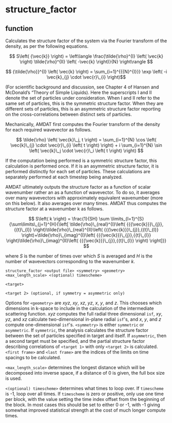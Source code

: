 <h1>structure_factor</h1>
<h2>function</h2>

Calculates the structure factor of the system via the Fourier transform of the density, as per the following equations.

$$ S\left( {\vec{k}} \right) = \left\langle \frac{\tilde{\rho}^{I} \left( \vec{k} \right) \tilde{\rho}^{II} \left( -\vec{k} \right)}{N}  \right\rangle $$

$$ {\tilde{\rho}}^{I} \left( \vec{k} \right) = \sum_{i=1}^{{{N}^{I}}} \exp \left( -i \vec{k}_{j} \cdot \vec{r}\_{i} \right)$$

(For scientific background and discussion, see Chapter 4 of Hansen and McDonald’s “Theory of Simple Liquids). Here the superscripts I and II denote the set of particles under consideration. When I and II refer to the same set of particles, this is the symmetric structure factor. When they are different sets of particles, this is an asymmetric structure factor reporting on the cross-correlations between distinct sets of particles.

Mechanically, AMDAT first computes the Fourier transform of the density for each required wavevector as follows.

$$ \tilde{\rho} \left( \vec{k}\_j, t \right) = \sum_{i=1}^{N} \cos \left( \vec{k}\_{j} \cdot \vec{r}\_{i} \left( t \right) \right) + i \sum_{i=1}^{N} \sin \left( \vec{k}\_j \cdot \vec{r}\_i \left( t \right) \right) $$
<!-- ORIGINAL EQUATION: $$ \[\tilde{\rho} \left( {{{\vec{k}}}_{j}},t \right)=\sum\limits_{i=1}^{N}{\cos \left( {{{\vec{k}}}_{j}}\cdot {{{\vec{r}}}_{i}}\left( t \right) \right)}+i\sum\limits_{i=1}^{N}{\sin \left( {{{\vec{k}}}_{j}}\cdot {{{\vec{r}}}_{i}}\left( t \right) \right)}\] $$ -->

If the computation being performed is a symmetric structure factor, this calculation is performed once. If it is an asymmetric structure factor, it is performed distinctly for each set of particles. These calculations are separately performed at each timestep being analyzed.

AMDAT ultimately outputs the structure factor as a function of scalar wavenumber rather an as a function of wavevector. To do so, it averages over many wavevectors with approximately equivalent wavenumber (more on this below). It also averages over many times. AMDAT thus computes the structure factor at a wavenumber k as follows.

$$ S\left( k \right) = \frac{1}{SH} \sum \limits_{l=1}^{S}{\sum\limits\_{j=1}^{H}{\left[ \tilde{\rho}\_{real}^{I}\left( {{{\vec{k}}}\_{j}},{{t}\_{l}} \right)\tilde{\rho}\_{real}^{II}\left( {{{\vec{k}}}\_{j}},{{t}\_{l}} \right)+\tilde{\rho}\_{imag}^{I}\left( {{{\vec{k}}}\_{j}},{{t}\_{l}} \right)\tilde{\rho}\_{imag}^{II}\left( {{{\vec{k}}}\_{j}},{{t}\_{l}} \right) \right]}} $$
<!-- $$ S\left( k \right)=\frac{1}{SH}\sum\limits_{l=1}^{S}{\sum\limits_{j=1}^{H}{\left[ \tilde{\rho} _{real}^{I}\left( {{{\vec{k}}}_{j}},{{t}_{l}} \right)\tilde{\rho} _{real}^{II}\left( {{{\vec{k}}}_{j}},{{t}_{l}} \right)+\tilde{\rho} _{imag}^{I}\left( {{{\vec{k}}}_{j}},{{t}_{l}} \right)\tilde{\rho} _{imag}^{II}\left( {{{\vec{k}}}_{j}},{{t}_{l}} \right) \right]}} $$
 -->

where $S$ is the number of times over which $S$ is averaged and $H$ is the number of wavevectors corresponding to the wavenumber $k$. 

```
structure_factor <output file> <symmetry> <geometry> <max_length_scale> <(optional) timescheme>

<target>

<target 2> (optional, if symmetry = asymmetric only)
```

Options for `<geometry>` are $xyz$, $xy$, $xz$, $yz$, $x$, $y$, and $z$. This chooses which dimensions in k-space to include in the calculation of the intermediate scattering function. $xyz$ computes the full radial three dimensional `isf`, $xy$, $yz$, and $xz$ calculate two-dimensional in-plane radial `isf`'s, and $x$, $y$, and $z$ compute one-dimensional `isf`'s. `<symmetry>` is either `symmetric` or `asymmetric`. If `symmetric`, the analysis calculates the structure factor between the set of particles specified in target and itself. If `asymmetric`, then a second target must be specified, and the partial structure factor describing correlations of `<target 1>` with only `<target 2>` is calculated. `<first frame>` and `<last frame>` are the indices of the limits on time spacings to be calculated.

`<max_length_scale>` determines the longest distance which will be decomposed into inverse space, if a distance of 0 is given, the full box size is used. 

`<(optional) timescheme>` determines what times to loop over. If `timescheme` is -1, loop over all times. If `timescheme` is zero or positive, only use one time per block, with the value setting the time index offset from the beginning of the block. 
In most cases this should be set to either 0 or -1, with -1 giving somewhat improved statistical strength at the cost of much longer compute times.
